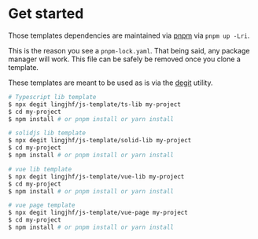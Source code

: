 # Get started

Those templates dependencies are maintained via [pnpm](https://pnpm.io) via `pnpm up -Lri`.

This is the reason you see a `pnpm-lock.yaml`. That being said, any package manager will work. This file can be safely be removed once you clone a template.

These templates are meant to be used as is via the [degit](https://github.com/Rich-Harris/degit) utility.

```bash
# Typescript lib template
$ npx degit lingjhf/js-template/ts-lib my-project
$ cd my-project
$ npm install # or pnpm install or yarn install
```

```bash
# solidjs lib template
$ npx degit lingjhf/js-template/solid-lib my-project
$ cd my-project
$ npm install # or pnpm install or yarn install
```

```bash
# vue lib template
$ npx degit lingjhf/js-template/vue-lib my-project
$ cd my-project
$ npm install # or pnpm install or yarn install
```

```bash
# vue page template
$ npx degit lingjhf/js-template/vue-page my-project
$ cd my-project
$ npm install # or pnpm install or yarn install
```
